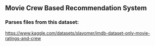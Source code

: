 ## Movie Crew Based Recommendation System

### Parses files from this dataset:
https://www.kaggle.com/datasets/slayomer/imdb-dataset-only-movie-ratings-and-crew

